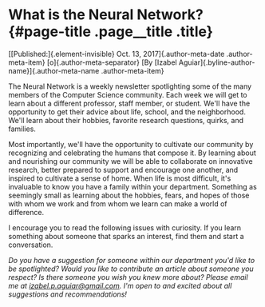 What is the Neural Network? {#page-title .page__title .title}
===========================

[[Published:]{.element-invisible} Oct. 13, 2017]{.author-meta-date
.author-meta-item} [o]{.author-meta-separator} [By [Izabel
Aguiar]{.byline-author-name}]{.author-meta-name .author-meta-item}

The Neural Network is a weekly newsletter spotlighting some of the many
members of the Computer Science community. Each week we will get to
learn about a different professor, staff member, or student. We'll have
the opportunity to get their advice about life, school, and the
neighborhood. We'll learn about their hobbies, favorite research
questions, quirks, and families.

Most importantly, we'll have the opportunity to cultivate our community
by recognizing and celebrating the humans that compose it. By learning
about and nourishing our community we will be able to collaborate on
innovative research, better prepared to support and encourage one
another, and inspired to cultivate a sense of home. When life is most
difficult, it\'s invaluable to know you have a family within your
department. Something as seemingly small as learning about the hobbies,
fears, and hopes of those with whom we work and from whom we learn can
make a world of difference.

I encourage you to read the following issues with curiosity. If you
learn something about someone that sparks an interest, find them and
start a conversation.

*Do you have a suggestion for someone within our department you'd like
to be spotlighted? Would you like to contribute an article about someone
you respect? Is there someone you wish you knew more about? Please email
me at <izabel.p.aguiar@gmail.com>. I'm open to and excited about all
suggestions and recommendations!*

